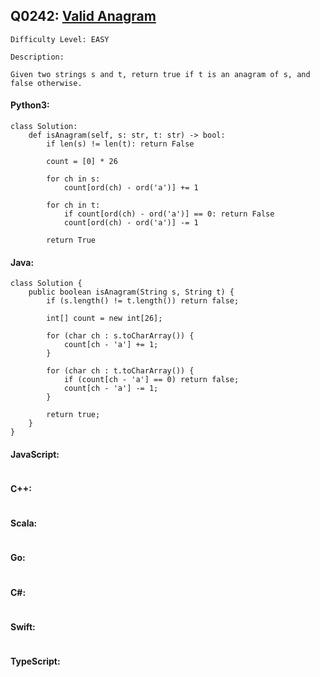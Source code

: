 ## Q0242: [Valid Anagram](https://leetcode.com/problems/valid-anagram/)

```
Difficulty Level: EASY
```

```
Description:

Given two strings s and t, return true if t is an anagram of s, and false otherwise.
```

#### Python3:

```
class Solution:
    def isAnagram(self, s: str, t: str) -> bool:
        if len(s) != len(t): return False

        count = [0] * 26

        for ch in s:
            count[ord(ch) - ord('a')] += 1

        for ch in t:
            if count[ord(ch) - ord('a')] == 0: return False
            count[ord(ch) - ord('a')] -= 1

        return True
```

#### Java:

```
class Solution {
    public boolean isAnagram(String s, String t) {
        if (s.length() != t.length()) return false;

        int[] count = new int[26];

        for (char ch : s.toCharArray()) {
            count[ch - 'a'] += 1;
        }

        for (char ch : t.toCharArray()) {
            if (count[ch - 'a'] == 0) return false;
            count[ch - 'a'] -= 1;
        }

        return true;
    }
}
```

#### JavaScript:

```

```

#### C++:

```

```

#### Scala:

```

```

#### Go:

```

```

#### C#:

```

```

#### Swift:

```

```

#### TypeScript:

```

```